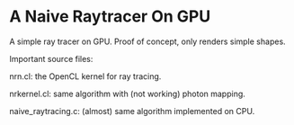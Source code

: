 A Naive Raytracer On GPU
=========================

A simple ray tracer on GPU. Proof of concept, only renders simple shapes.

Important source files:

nrn.cl: the OpenCL kernel for ray tracing.

nrkernel.cl: same algorithm with (not working) photon mapping.

naive_raytracing.c: (almost) same algorithm implemented on CPU.

